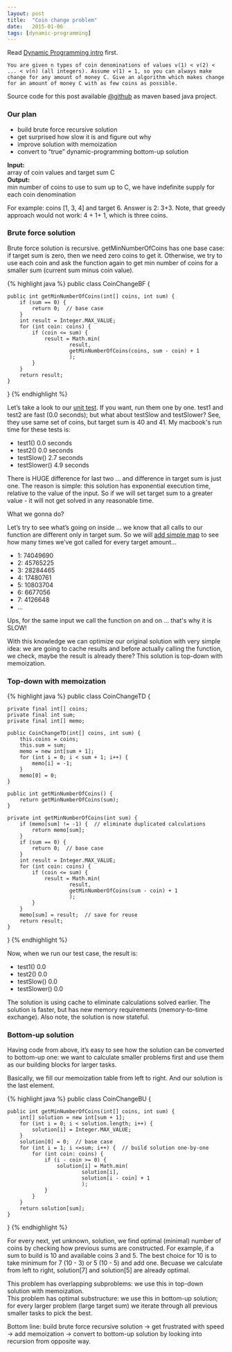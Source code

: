 ```yaml
---
layout: post
title:  "Coin change problem"
date:   2015-01-06
tags: [dynamic-programming]
---
```


Read <a href="{{ site.baseurl }}/dynamic-programming-intro/" target="_blank">Dynamic Programming intro</a> first.

`You are given n types of coin denominations of values v(1) < v(2) < ... < v(n) (all integers). Assume v(1) = 1, so you can always make change for any amount of money C. Give an algorithm which makes change for an amount of money C with as few coins as possible.`

Source code for this post available <a href="https://github.com/andrewromanenco/dynamic-programming/tree/master/src/main/java/com/romanenco/dp/coinchange/" target="_blank">@github</a> as maven based java project.

### Our plan

 - build brute force recursive solution
 - get surprised how slow it is and figure out why
 - improve solution with memoization
 - convert to “true” dynamic-programming bottom-up solution

**Input:**<br/>
array of coin values and target sum C<br/>
**Output:**<br/>
min number of coins to use to sum up to C, we have indefinite supply for each coin denomination<br/>

For example: coins [1, 3, 4] and target 6. Answer is 2: 3+3. Note, that greedy approach would not work: 4 + 1+ 1, which is three coins.

### Brute force solution

Brute force solution is recursive. getMinNumberOfCoins has one base case: if target sum is zero, then we need zero coins to get it. Otherwise, we try to use each coin and ask the function again to get min number of coins for a smaller sum (current sum minus coin value).

{% highlight java %}
public class CoinChangeBF {

    public int getMinNumberOfCoins(int[] coins, int sum) {
        if (sum == 0) {
            return 0;  // base case
        }
        int result = Integer.MAX_VALUE;
        for (int coin: coins) {
            if (coin <= sum) {
                result = Math.min(
                        result,
                        getMinNumberOfCoins(coins, sum - coin) + 1
                        );
            }
        }
        return result;
    }

}
{% endhighlight %}



Let’s take a look to our <a href="https://github.com/andrewromanenco/dynamic-programming/blob/master/src/test/java/com/romanenco/dp/coinchange/CoinChangeBFTest.java" target="_blank">unit test</a>. If you want, run them one by one. test1 and test2 are fast (0.0 seconds); but what about testSlow and testSlower? See, they use same set of coins, but target sum is 40 and 41. My macbook's run time for these tests is:

 - test1() 0.0 seconds
 - test2() 0.0 seconds
 - testSlow() 2.7 seconds
 - testSlower() 4.9 seconds

There is HUGE difference for last two … and difference in target sum is just one. The reason is simple: this solution  has exponential execution time, relative to the value of the input. So if we will set target sum to a greater value - it will not get solved in any reasonable time.

What we gonna do?

Let’s try to see what’s going on inside … we know that all calls to our function are different only in target sum. So we will <a href="https://github.com/andrewromanenco/dynamic-programming/blob/master/src/main/java/com/romanenco/dp/coinchange/CoinChangeBFExtended.java" target="_blank">add simple map</a> to see how many times we’ve got called for every target amount...

 - 1: 74049690
 - 2: 45765225
 - 3: 28284465
 - 4: 17480761
 - 5: 10803704
 - 6: 6677056
 - 7: 4126648
 - ...

Ups, for the same input we call the function on and on … that's why it is SLOW!

With this knowledge we can optimize our original solution with very simple idea: we are going to cache results and before actually calling the function, we check, maybe the result is already there? This solution is top-down with memoization.

### Top-down with memoization

{% highlight java %}
public class CoinChangeTD {

    private final int[] coins;
    private final int sum;
    private final int[] memo;

    public CoinChangeTD(int[] coins, int sum) {
        this.coins = coins;
        this.sum = sum;
        memo = new int[sum + 1];
        for (int i = 0; i < sum + 1; i++) {
            memo[i] = -1;
        }
        memo[0] = 0;
    }

    public int getMinNumberOfCoins() {
        return getMinNumberOfCoins(sum);
    }

    private int getMinNumberOfCoins(int sum) {
        if (memo[sum] != -1) {  // eliminate duplicated calculations
            return memo[sum];
        }
        if (sum == 0) {
            return 0;  // base case
        }
        int result = Integer.MAX_VALUE;
        for (int coin: coins) {
            if (coin <= sum) {
                result = Math.min(
                        result,
                        getMinNumberOfCoins(sum - coin) + 1
                        );
            }
        }
        memo[sum] = result;  // save for reuse
        return result;
    }

}
{% endhighlight %}

Now, when we run our test case, the result is:

- test1() 0.0
- test2() 0.0
- testSlow() 0.0
- testSlower() 0.0

The solution is using cache to eliminate calculations solved earlier. The solution is faster, but has new memory requirements (memory-to-time exchange). Also note, the solution is now stateful.

### Bottom-up solution

Having code from above, it’s easy to see how the solution can be converted to bottom-up one: we want to calculate smaller problems first and use them as our building blocks for larger tasks.

Basically, we fill our memoization table from left to right. And our solution is the last element.

{% highlight java %}
public class CoinChangeBU {

    public int getMinNumberOfCoins(int[] coins, int sum) {
        int[] solution = new int[sum + 1];
        for (int i = 0; i < solution.length; i++) {
            solution[i] = Integer.MAX_VALUE;
        }
        solution[0] = 0;  // base case
        for (int i = 1; i <=sum; i++) {  // build solution one-by-one
            for (int coin: coins) {
                if (i - coin >= 0) {
                    solution[i] = Math.min(
                            solution[i],
                            solution[i - coin] + 1
                            );
                }
            }
        }
        return solution[sum];
    }

}
{% endhighlight %}

For every next, yet unknown, solution, we find optimal (minimal) number of coins by checking how previous sums are constructed. For example, if a sum to build is 10 and available coins 3 and 5. The best choice for 10 is to take minimum for 7 (10 - 3) or 5 (10 - 5) and add one. Becuase we calculate from left to right, solution[7] and solution[5] are already optimal.

This problem has overlapping subproblems: we use this in top-down solution with memoization.<br/>
This problem has optimal substructure: we use this in bottom-up solution; for every larger problem (large target sum) we iterate through all previous smaller tasks to pick the best.

Bottom line: build brute force recursive solution -&gt; get frustrated with speed -&gt; add memoization -&gt; convert to bottom-up solution by looking into recursion from opposite way.





